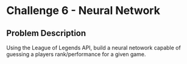 # Challenge 6 - Neural Network

## Problem Description
Using the League of Legends API, build a neural netowork capable of guessing a players rank/performance for a given game.